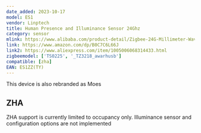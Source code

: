 ```yaml
---
date_added: 2023-10-17
model: ES1
vendor: Linptech
title: Human Presence and Illuminance Sensor 24Ghz
category: sensor
mlink: https://www.alibaba.com/product-detail/Zigbee-24G-Millimeter-Wave-Radar-Detection_1600897643357.html
link: https://www.amazon.com/dp/B0C7C6L66J
link2: https://www.aliexpress.com/item/1005006068314433.html
zigbeemodel: ['TS0225', '_TZ3218_awarhusb']
compatible: [zha]
EAN: ES1ZZ(TY)
---
```


This device is also rebranded as Moes

## ZHA

ZHA support is currently limited to occupancy only. Illuminance sensor and configuration options are not implemented